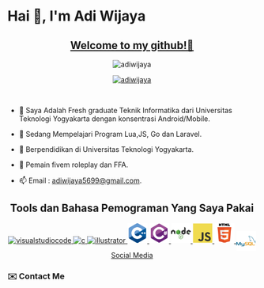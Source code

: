 
 <h1 algin="center">Hai 👋, I'm Adi Wijaya</h1>
 <h2 align="center"> <b><u>Welcome to my github!👋</u></b></h3>
 
<p align="center"> <img src="https://komarev.com/ghpvc/?username=adiwijaya&label=Profile%20views&color=0e75b6&style=flat" alt="adiwijaya" /> </p>

<p align="center"> <a href="https://github.com/ryo-ma/github-profile-trophy"><img src="https://github-profile-trophy.vercel.app/?username=adiwijaya&theme=onedark" alt="adiwijaya" /></a> </p>

<br> 

- 🔭 Saya Adalah Fresh graduate Teknik Informatika dari Universitas Teknologi Yogyakarta dengan konsentrasi Android/Mobile.
  
- 🌱 Sedang Mempelajari Program Lua,JS, Go dan Laravel.
  
- 👯 Berpendidikan di Universitas Teknologi Yogyakarta.
  
- 🤝 Pemain fivem roleplay dan FFA.
  
- 📫 Email : adiwijaya5699@gmail.com. 
 

<h2 align="center">Tools dan Bahasa Pemograman Yang Saya Pakai</h1> 
<p align="center"> <a href="https://code.visualstudio.com/" target="_blank" rel="noreferrer"> <img src="https://upload.wikimedia.org/wikipedia/commons/9/9a/Visual_Studio_Code_1.35_icon.svg" alt="visualstudiocode" width="40" height="40"/> </a> <a href="https://www.sublimetext.com/" target="_blank" rel="noreferrer"> <img src="https://cdn.icon-icons.com/icons2/1381/PNG/512/sublimetext_94866.png" alt="c" width="40" height="40"/> <a href="https://notepad-plus-plus.org/" target="_blank" rel="noreferrer"> <img src="https://upload.wikimedia.org/wikipedia/commons/6/69/Notepad%2B%2B_Logo.svg" alt="illustrator" width="40" height="40"/> </a> <a href="https://www.w3schools.com/cpp/" target="_blank" rel="noreferrer"> <img src="https://raw.githubusercontent.com/devicons/devicon/master/icons/cplusplus/cplusplus-original.svg" alt="cplusplus" width="40" height="40"/> </a> <a href="https://www.w3schools.com/cs/" target="_blank" rel="noreferrer"> <img src="https://raw.githubusercontent.com/devicons/devicon/master/icons/csharp/csharp-original.svg" alt="csharp" width="40" height="40"/> </a> <a href="https://nodejs.org" target="_blank" rel="noreferrer"> <img src="https://raw.githubusercontent.com/devicons/devicon/master/icons/nodejs/nodejs-original-wordmark.svg" alt="nodejs" width="40" height="40"/> </a> <a href="https://developer.mozilla.org/en-US/docs/Web/JavaScript" target="_blank" rel="noreferrer"> <img src="https://raw.githubusercontent.com/devicons/devicon/master/icons/javascript/javascript-original.svg" alt="javascript" width="40" height="40"/> </a> <a href="https://www.w3.org/html/" target="_blank" rel="noreferrer"> <img src="https://raw.githubusercontent.com/devicons/devicon/master/icons/html5/html5-original-wordmark.svg" alt="html5" width="40" height="40"/> </a> <a href="https://www.mysql.com/" target="_blank" rel="noreferrer"> <img src="https://raw.githubusercontent.com/devicons/devicon/master/icons/mysql/mysql-original-wordmark.svg" alt="mysql" width="40" height="40"/

 <h2 align="center">Social Media</h1> 
<br> 
<p align="center">
<a href="https://instagram.com/adiwijaya_jy" target="blank"></a>
<a href="https://www.youtube.com/channel/@ali_keyzen?si=5y2U-ci3cdcmsCuk" target="blank"></a>


### ✉️ Contact Me


